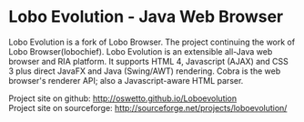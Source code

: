 Lobo Evolution - Java Web Browser
=============

Lobo Evolution is a fork of Lobo Browser. The project continuing the work of Lobo Browser(lobochief). Lobo Evolution is an extensible all-Java web browser and RIA platform. It supports HTML 4, Javascript (AJAX) and CSS 3 plus direct JavaFX and Java (Swing/AWT) rendering. Cobra is the web browser's renderer API; also a Javascript-aware HTML parser.


Project site on github: http://oswetto.github.io/Loboevolution                                                                                  
Project site on sourceforge: http://sourceforge.net/projects/loboevolution/
